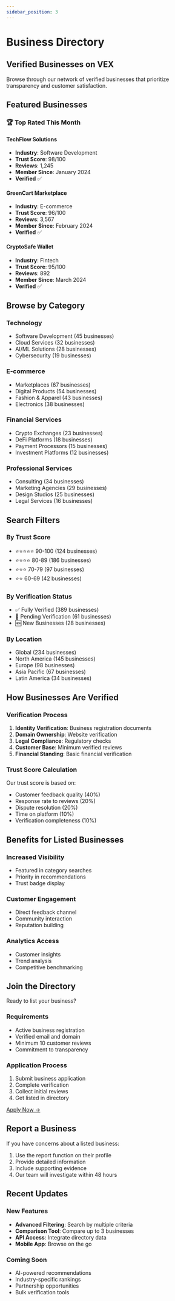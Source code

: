 ```yaml
---
sidebar_position: 3
---
```


# Business Directory

## Verified Businesses on VEX

Browse through our network of verified businesses that prioritize transparency and customer satisfaction.

## Featured Businesses

### 🏆 Top Rated This Month

#### TechFlow Solutions
- **Industry**: Software Development
- **Trust Score**: 98/100
- **Reviews**: 1,245
- **Member Since**: January 2024
- **Verified** ✅

#### GreenCart Marketplace
- **Industry**: E-commerce
- **Trust Score**: 96/100
- **Reviews**: 3,567
- **Member Since**: February 2024
- **Verified** ✅

#### CryptoSafe Wallet
- **Industry**: Fintech
- **Trust Score**: 95/100
- **Reviews**: 892
- **Member Since**: March 2024
- **Verified** ✅

## Browse by Category

### Technology
- Software Development (45 businesses)
- Cloud Services (32 businesses)
- AI/ML Solutions (28 businesses)
- Cybersecurity (19 businesses)

### E-commerce
- Marketplaces (67 businesses)
- Digital Products (54 businesses)
- Fashion & Apparel (43 businesses)
- Electronics (38 businesses)

### Financial Services
- Crypto Exchanges (23 businesses)
- DeFi Platforms (18 businesses)
- Payment Processors (15 businesses)
- Investment Platforms (12 businesses)

### Professional Services
- Consulting (34 businesses)
- Marketing Agencies (29 businesses)
- Design Studios (25 businesses)
- Legal Services (16 businesses)

## Search Filters

### By Trust Score
- ⭐⭐⭐⭐⭐ 90-100 (124 businesses)
- ⭐⭐⭐⭐ 80-89 (186 businesses)
- ⭐⭐⭐ 70-79 (97 businesses)
- ⭐⭐ 60-69 (42 businesses)

### By Verification Status
- ✅ Fully Verified (389 businesses)
- 🔄 Pending Verification (61 businesses)
- 🆕 New Businesses (28 businesses)

### By Location
- Global (234 businesses)
- North America (145 businesses)
- Europe (98 businesses)
- Asia Pacific (67 businesses)
- Latin America (34 businesses)

## How Businesses Are Verified

### Verification Process
1. **Identity Verification**: Business registration documents
2. **Domain Ownership**: Website verification
3. **Legal Compliance**: Regulatory checks
4. **Customer Base**: Minimum verified reviews
5. **Financial Standing**: Basic financial verification

### Trust Score Calculation
Our trust score is based on:
- Customer feedback quality (40%)
- Response rate to reviews (20%)
- Dispute resolution (20%)
- Time on platform (10%)
- Verification completeness (10%)

## Benefits for Listed Businesses

### Increased Visibility
- Featured in category searches
- Priority in recommendations
- Trust badge display

### Customer Engagement
- Direct feedback channel
- Community interaction
- Reputation building

### Analytics Access
- Customer insights
- Trend analysis
- Competitive benchmarking

## Join the Directory

Ready to list your business?

### Requirements
- Active business registration
- Verified email and domain
- Minimum 10 customer reviews
- Commitment to transparency

### Application Process
1. Submit business application
2. Complete verification
3. Collect initial reviews
4. Get listed in directory

[Apply Now →](/docs/business/getting-started)

## Report a Business

If you have concerns about a listed business:

1. Use the report function on their profile
2. Provide detailed information
3. Include supporting evidence
4. Our team will investigate within 48 hours

## Recent Updates

### New Features
- **Advanced Filtering**: Search by multiple criteria
- **Comparison Tool**: Compare up to 3 businesses
- **API Access**: Integrate directory data
- **Mobile App**: Browse on the go

### Coming Soon
- AI-powered recommendations
- Industry-specific rankings
- Partnership opportunities
- Bulk verification tools